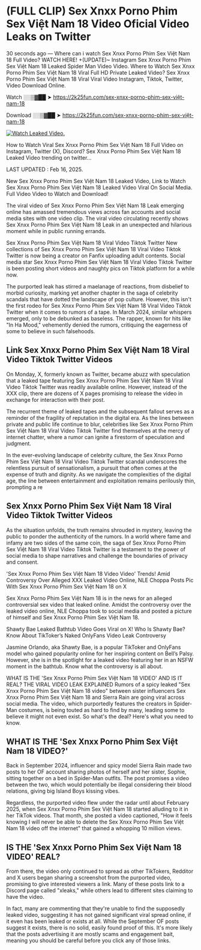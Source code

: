 # (FULL CLIP) Sex ️Xnxx ️Porno Phim Sex Việt Nam 18 Video Oficial Video Leaks on Twitter

30 seconds ago — Where can i watch Sex ️Xnxx ️Porno Phim Sex Việt Nam 18 Full Video? WATCH HERE! +(UPDATE)~ Instagram Sex ️Xnxx ️Porno Phim Sex Việt Nam 18 Leaked Spider Man Video Video. Where to Watch Sex ️Xnxx ️Porno Phim Sex Việt Nam 18 Viral Full HD Private Leaked Video? Sex ️Xnxx ️Porno Phim Sex Việt Nam 18 Viral Viral Video Instagram, Tiktok, Twitter, Video Download Online.

Watch ░░▒▓██ ➤ https://2k25fun.com/sex-️xnxx-️porno-phim-sex-việt-nam-18

Download ░░▒▓██ ➤ https://2k25fun.com/sex-️xnxx-️porno-phim-sex-việt-nam-18

[![Watch Leaked Video.](https://miro.medium.com/v2/resize:fit:828/format:webp/1*cilzJN44JGOrTw9NJCrNHA.gif "Watch Leaked Video")](https://2k25fun.com/sex-️xnxx-️porno-phim-sex-việt-nam-18)

How to Watch Viral Sex ️Xnxx ️Porno Phim Sex Việt Nam 18 Full Video on Instagram, Twitter (X), Discord? Sex ️Xnxx ️Porno Phim Sex Việt Nam 18 Leaked Video trending on twitter...

LAST UPDATED : Feb 16, 2025.

New Sex ️Xnxx ️Porno Phim Sex Việt Nam 18 Leaked Video, Link to Watch Sex ️Xnxx ️Porno Phim Sex Việt Nam 18 Leaked Video Viral On Social Media. Full Video Video to Watch and Download!

The viral video of Sex ️Xnxx ️Porno Phim Sex Việt Nam 18 Leak emerging online has amassed tremendous views across fan accounts and social media sites with one video clip. The viral video circulating recently shows Sex ️Xnxx ️Porno Phim Sex Việt Nam 18 Leak in an unexpected and hilarious moment while in public running errands.

Sex ️Xnxx ️Porno Phim Sex Việt Nam 18 Viral Video Tiktok Twitter New collections of Sex ️Xnxx ️Porno Phim Sex Việt Nam 18 Viral Video Tiktok Twitter is now being a creator on Fanfix uploading adult contents. Social media star Sex ️Xnxx ️Porno Phim Sex Việt Nam 18 Viral Video Tiktok Twitter is been posting short videos and naughty pics on Tiktok platform for a while now.

The purported leak has stirred a maelanage of reactions, from disbelief to morbid curiosity, marking yet another chapter in the saga of celebrity scandals that have dotted the landscape of pop culture. However, this isn't the first rodeo for Sex ️Xnxx ️Porno Phim Sex Việt Nam 18 Viral Video Tiktok Twitter when it comes to rumors of a tape. In March 2024, similar whispers emerged, only to be debunked as baseless. The rapper, known for hits like "In Ha Mood," vehemently denied the rumors, critiquing the eagerness of some to believe in such falsehoods.

## Link Sex ️Xnxx ️Porno Phim Sex Việt Nam 18 Viral Video Tiktok Twitter Videos

On Monday, X, formerly known as Twitter, became abuzz with speculation that a leaked tape featuring Sex ️Xnxx ️Porno Phim Sex Việt Nam 18 Viral Video Tiktok Twitter was readily available online. However, instead of the XXX clip, there are dozens of X pages promising to release the video in exchange for interaction with their post.

The recurrent theme of leaked tapes and the subsequent fallout serves as a reminder of the fragility of reputation in the digital era. As the lines between private and public life continue to blur, celebrities like Sex ️Xnxx ️Porno Phim Sex Việt Nam 18 Viral Video Tiktok Twitter find themselves at the mercy of internet chatter, where a rumor can ignite a firestorm of speculation and judgment.

In the ever-evolving landscape of celebrity culture, the Sex ️Xnxx ️Porno Phim Sex Việt Nam 18 Viral Video Tiktok Twitter scandal underscores the relentless pursuit of sensationalism, a pursuit that often comes at the expense of truth and dignity. As we navigate the complexities of the digital age, the line between entertainment and exploitation remains perilously thin, prompting a re

##  Sex ️Xnxx ️Porno Phim Sex Việt Nam 18 Viral Video Tiktok Twitter Videos

As the situation unfolds, the truth remains shrouded in mystery, leaving the public to ponder the authenticity of the rumors. In a world where fame and infamy are two sides of the same coin, the saga of Sex ️Xnxx ️Porno Phim Sex Việt Nam 18 Viral Video Tiktok Twitter is a testament to the power of social media to shape narratives and challenge the boundaries of privacy and consent.

'Sex ️Xnxx ️Porno Phim Sex Việt Nam 18 Video Video' Trends! Amid Controversy Over Alleged XXX Leaked Video Online, NLE Choppa Posts Pic With Sex ️Xnxx ️Porno Phim Sex Việt Nam 18 on X

Sex ️Xnxx ️Porno Phim Sex Việt Nam 18 is in the news for an alleged controversial sex video that leaked online. Amidst the controversy over the leaked video online, NLE Choppa took to social media and posted a picture of himself and Sex ️Xnxx ️Porno Phim Sex Việt Nam 18.

Shawty Bae Leaked Bathtub Video Goes Viral on X! Who Is Shawty Bae? Know About TikToker’s Naked OnlyFans Video Leak Controversy

Jasmine Orlando, aka Shawty Bae, is a popular TikToker and OnlyFans model who gained popularity online for her inspiring content on Bell’s Palsy. However, she is in the spotlight for a leaked video featuring her in an NSFW moment in the bathtub. Know what the controversy is all about.

WHAT IS THE 'Sex ️Xnxx ️Porno Phim Sex Việt Nam 18 VIDEO' AND IS IT REAL? THE VIRAL VIDEO LEAK EXPLAINED Rumors of a spicy leaked "Sex ️Xnxx ️Porno Phim Sex Việt Nam 18 video" between sister influencers Sex ️Xnxx ️Porno Phim Sex Việt Nam 18 and Sierra Rain are going viral across social media. The video, which purportedly features the creators in Spider-Man costumes, is being touted as hard to find by many, leading some to believe it might not even exist. So what's the deal? Here's what you need to know.

## WHAT IS THE 'Sex ️Xnxx ️Porno Phim Sex Việt Nam 18 VIDEO?'

Back in September 2024, influencer and spicy model Sierra Rain made two posts to her OF account sharing photos of herself and her sister, Sophie, sitting together on a bed in Spider-Man outfits. The post promises a video between the two, which would potentially be illegal considering their blood relations, giving big Island Boys kissing vibes.

Regardless, the purported video flew under the radar until about February 2025, when Sex ️Xnxx ️Porno Phim Sex Việt Nam 18 started alluding to it in her TikTok videos. That month, she posted a video captioned, "How it feels knowing I will never be able to delete the Sex ️Xnxx ️Porno Phim Sex Việt Nam 18 video off the internet" that gained a whopping 10 million views.

## IS THE 'Sex ️Xnxx ️Porno Phim Sex Việt Nam 18 VIDEO' REAL?

From there, the video only continued to spread as other TikTokers, Redditor and X users began sharing a screenshot from the purported video, promising to give interested viewers a link. Many of these posts link to a Discord page called "xleaks," while others lead to different sites claiming to have the video.

In fact, many are commenting that they're unable to find the supposedly leaked video, suggesting it has not gained significant viral spread online, if it even has been leaked or exists at all. While the September OF posts suggest it exists, there is no solid, easily found proof of this. It's more likely that the posts advertising it are mostly scams and engagement bait, meaning you should be careful before you click any of those links.